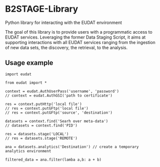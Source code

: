 B2STAGE-Library
===============

Python library for interacting with the EUDAT environment

The goal of this library is to provide users with a programmatic access to EUDAT services. Leveraging the former Data Staging Script, it aims at supporting interactions with all EUDAT services ranging from the ingestion of new data sets, the discovery, the retrieval, to the analysis.



Usage example
-------------
```
import eudat

from eudat import *

context = eudat.AuthUserPass('username', 'password')
// context = eudat.AuthGSI('path to certificate')

res = context.putHttp('local file')
// res = context.putGFtp('local file')
// res = context.putGFtp('source', 'destination')

datasets = context.find('Searh over meta-data')
// datasets = context.find('PID')

res = datasets.stage('LOCAL')
// res = datasets.stage('REMOTE')

ana = datasets.analytics('Destination') // create a temporary analytics environment

filtered_data = ana.filter(lamba a,b: a + b)

```


